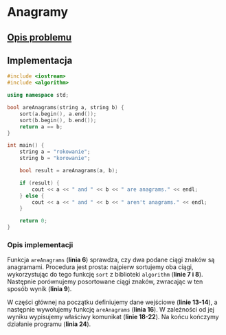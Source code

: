 # Anagramy

## [Opis problemu](../../../../algorithms/text/anagrams.md)

## Implementacja

```cpp linenums="1"
#include <iostream>
#include <algorithm>

using namespace std;

bool areAnagrams(string a, string b) {
    sort(a.begin(), a.end());
    sort(b.begin(), b.end());
    return a == b;
}

int main() {
    string a = "rokowanie";
    string b = "korowanie";

    bool result = areAnagrams(a, b); 

    if (result) {
        cout << a << " and " << b << " are anagrams." << endl;
    } else {
        cout << a << " and " << b << " aren't anagrams." << endl;
    }

    return 0;
}
```

### Opis implementacji

Funkcja `areAnagrams` (**linia 6**) sprawdza, czy dwa podane ciągi znaków są anagramami. Procedura jest prosta: najpierw sortujemy oba ciągi, wykorzystując do tego funkcję `sort` z biblioteki `algorithm` (**linie 7 i 8**). Następnie porównujemy posortowane ciągi znaków, zwracając w ten sposób wynik (**linia 9**).

W części głównej na początku definiujemy dane wejściowe (**linie 13-14**), a następnie wywołujemy funkcję `areAnagrams` (**linia 16**). W zależności od jej wyniku wypisujemy właściwy komunikat (**linie 18-22**). Na końcu kończymy działanie programu (**linia 24**).
